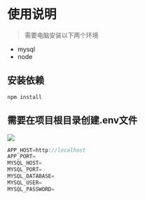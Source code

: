 # 使用说明
> 需要电脑安装以下两个环境
- mysql
- node


## 安装依赖
```
npm install
```

## 需要在项目根目录创建.env文件
![](https://zyfullstack-images.oss-cn-shanghai.aliyuncs.com/img/20210623130059.png)


```javascript
APP_HOST=http://localhost
APP_PORT=
MYSQL_HOST=
MYSQL_PORT=
MYSQL_DATABASE=
MYSQL_USER=
MYSQL_PASSWORD=
```

